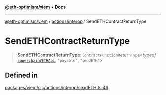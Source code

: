 [**@eth-optimism/viem**](../../../README.md) • **Docs**

***

[@eth-optimism/viem](../../../README.md) / [actions/interop](../README.md) / SendETHContractReturnType

# SendETHContractReturnType

> **SendETHContractReturnType**: `ContractFunctionReturnType`\<*typeof* [`superchainWETHAbi`](../../../index/variables/superchainWETHAbi.md), `"payable"`, `"sendETH"`\>

## Defined in

[packages/viem/src/actions/interop/sendETH.ts:46](https://github.com/ethereum-optimism/ecosystem/blob/e811aa63ad2d81436ee2008e44d114c24dafedef/packages/viem/src/actions/interop/sendETH.ts#L46)
